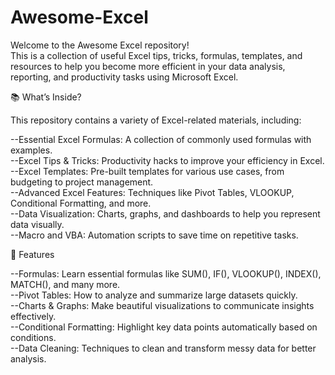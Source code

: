 # Awesome-Excel  

Welcome to the Awesome Excel repository!  
This is a collection of useful Excel tips, tricks, formulas, templates, and resources to help you become more efficient in your data analysis, reporting, and productivity tasks using Microsoft Excel.  

📚 What’s Inside?  

This repository contains a variety of Excel-related materials, including:  

--Essential Excel Formulas: A collection of commonly used formulas with examples.  
--Excel Tips & Tricks: Productivity hacks to improve your efficiency in Excel.  
--Excel Templates: Pre-built templates for various use cases, from budgeting to project management.  
--Advanced Excel Features: Techniques like Pivot Tables, VLOOKUP, Conditional Formatting, and more.  
--Data Visualization: Charts, graphs, and dashboards to help you represent data visually.  
--Macro and VBA: Automation scripts to save time on repetitive tasks.  

🔧 Features  

--Formulas: Learn essential formulas like SUM(), IF(), VLOOKUP(), INDEX(), MATCH(), and many more.  
--Pivot Tables: How to analyze and summarize large datasets quickly.  
--Charts & Graphs: Make beautiful visualizations to communicate insights effectively.  
--Conditional Formatting: Highlight key data points automatically based on conditions.   
--Data Cleaning: Techniques to clean and transform messy data for better analysis.  

